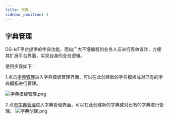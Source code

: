 ```yaml
---
title: 字典
sidebar_position: 3
---
```


## 字典管理

DG-IoT平台提供的字典功能，面向广大不懂编程的业务人员进行表单设计，方便其扩展平台界面，实现自身的业务逻辑。

使用步骤如下：

1.点击[字典管理](http://prod.iotn2n.com/#/dashboard/dict)进入字典模板管理界面，可以在此创建新的字典模板或对已有的字典模板进行管理。

![字典模板管理.png](http://dgiot-1253666439.cos.ap-shanghai-fsi.myqcloud.com/shuwa_tech/zh/product/dgiot/product_presentation/%E5%AD%97%E5%85%B8%E6%A8%A1%E6%9D%BF%E7%AE%A1%E7%90%86.png)

2.点击[字典管理](http://prod.iotn2n.com/#/dashboard/dict)进入字典管理界面，可以在此创建新的字典或对已有的字典进行管理。
![字典创建.png](http://dgiot-1253666439.cos.ap-shanghai-fsi.myqcloud.com/shuwa_tech/zh/product/dgiot/product_presentation/%E5%AD%97%E5%85%B8%E5%88%9B%E5%BB%BA.png)